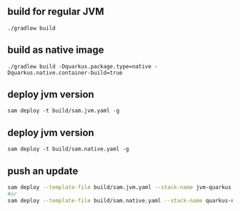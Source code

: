 
## build for regular JVM
`./gradlew build`

## build as native image
`./gradlew build -Dquarkus.package.type=native -Dquarkus.native.container-build=true`

## deploy jvm version
`sam deploy -t build/sam.jvm.yaml -g`

## deploy jvm version
`sam deploy -t build/sam.native.yaml -g`

## push an update
```bash
sam deploy --template-file build/sam.jvm.yaml --stack-name jvm-quarkus --capabilities CAPABILITY_IAM
#or
sam deploy --template-file build/sam.native.yaml --stack-name quarkus-native --capabilities CAPABILITY_IAM
```